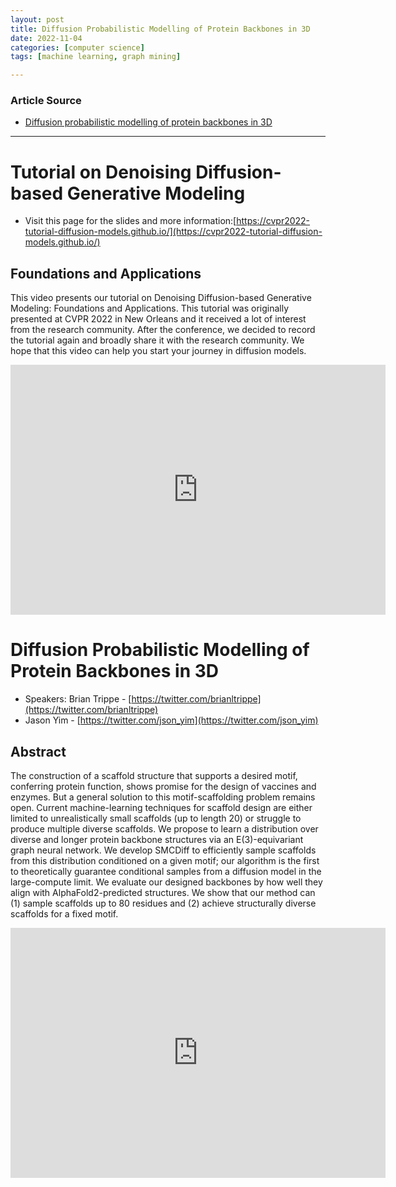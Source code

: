 ```yaml
---
layout: post
title: Diffusion Probabilistic Modelling of Protein Backbones in 3D
date: 2022-11-04
categories: [computer science]
tags: [machine learning, graph mining]

---
```


### Article Source

* [Diffusion probabilistic modelling of protein backbones in 3D](https://www.youtube.com/watch?v=UymQ-iE23MY)


---

# Tutorial on Denoising Diffusion-based Generative Modeling 

* Visit this page for the slides and more information:[https://cvpr2022-tutorial-diffusion-models.github.io/](https://cvpr2022-tutorial-diffusion-models.github.io/)


## Foundations and Applications

This video presents our tutorial on Denoising Diffusion-based Generative Modeling: Foundations and Applications. This tutorial was originally presented at CVPR 2022 in New Orleans and it received a lot of interest from the research community. After the conference, we decided to record the tutorial again and broadly share it with the research community. We hope that this video can help you start your journey in diffusion models. 

<iframe width="600" height="400" src="https://www.youtube.com/embed/cS6JQpEY9cs" title="YouTube video player" frameborder="0" allow="accelerometer; autoplay; clipboard-write; encrypted-media; gyroscope; picture-in-picture" allowfullscreen></iframe>


# Diffusion Probabilistic Modelling of Protein Backbones in 3D

* Speakers: Brian Trippe - [https://twitter.com/brianltrippe](https://twitter.com/brianltrippe)
* Jason Yim - [https://twitter.com/json_yim](https://twitter.com/json_yim)

## Abstract

The construction of a scaffold structure that supports a desired motif, conferring protein function, shows promise for the design of vaccines and enzymes. But a general solution to this motif-scaffolding problem remains open. Current machine-learning techniques for scaffold design are either limited to unrealistically small scaffolds (up to length 20) or struggle to produce multiple diverse scaffolds. We propose to learn a distribution over diverse and longer protein backbone structures via an E(3)-equivariant graph neural network. We develop SMCDiff to efficiently sample scaffolds from this distribution conditioned on a given motif; our algorithm is the first to theoretically guarantee conditional samples from a diffusion model in the large-compute limit. We evaluate our designed backbones by how well they align with AlphaFold2-predicted structures. We show that our method can (1) sample scaffolds up to 80 residues and (2) achieve structurally diverse scaffolds for a fixed motif.

<iframe width="600" height="400" src="https://www.youtube.com/embed/UymQ-iE23MY" title="YouTube video player" frameborder="0" allow="accelerometer; autoplay; clipboard-write; encrypted-media; gyroscope; picture-in-picture" allowfullscreen></iframe>